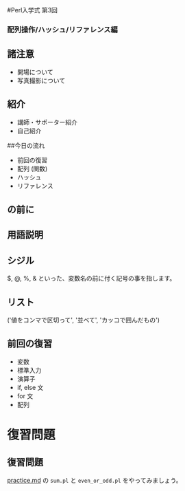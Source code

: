 #Perl入学式 第3回
### 配列操作/ハッシュ/リファレンス編

## 諸注意
- 開場について
- 写真撮影について

## 紹介
- 講師・サポーター紹介
- 自己紹介

##今日の流れ
- 前回の復習
- 配列 (関数)
- ハッシュ
- リファレンス

## の前に

## 用語説明

## シジル
$, @, %, & といった、変数名の前に付く記号の事を指します。

## リスト
('値をコンマで区切って', '並べて', 'カッコで囲んだもの')

## 前回の復習
- 変数
- 標準入力
- 演算子
- if, else 文
- for 文
- 配列

# 復習問題

## 復習問題
[practice.md](https://github.com/perl-entrance-org/workshop-2014-02/blob/master/practice.md)
の `sum.pl` と `even_or_odd.pl` をやってみましょう。
